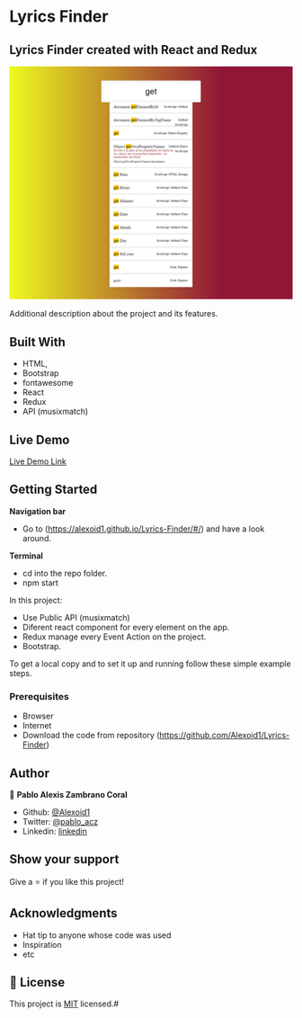 # Lyrics Finder
## Lyrics Finder created with React and Redux




![screenshot](./screen.png)

Additional description about the project and its features.

## Built With

- HTML,
- Bootstrap
- fontawesome
- React
- Redux
- API (musixmatch)

## Live Demo

[Live Demo Link](https://alexoid1.github.io/Lyrics-Finder/#/)


## Getting Started

**Navigation bar**
- Go to (https://alexoid1.github.io/Lyrics-Finder/#/) and have a look around. 

**Terminal**
- cd into the repo folder. 
- npm start



In this project:
- Use Public API (musixmatch)
- Diferent react component for every element on the app.
- Redux manage every Event Action on the project.
- Bootstrap.


To get a local copy  and to set it up and running follow these simple example steps.

### Prerequisites

- Browser
- Internet
- Download the code from repository (https://github.com/Alexoid1/Lyrics-Finder)


## Author

👤 **Pablo Alexis Zambrano Coral**

- Github: [@Alexoid1](https://github.com/Alexoid1)
- Twitter: [@pablo_acz](https://twitter.com/pablo_acz)
- Linkedin: [linkedin](https://www.linkedin.com/in/pablo-alexis-zambrano-coral-7a614a189/)



## Show your support

Give a ⭐️ if you like this project!

## Acknowledgments

- Hat tip to anyone whose code was used
- Inspiration
- etc

## 📝 License

This project is [MIT](LICENSE) licensed.#
